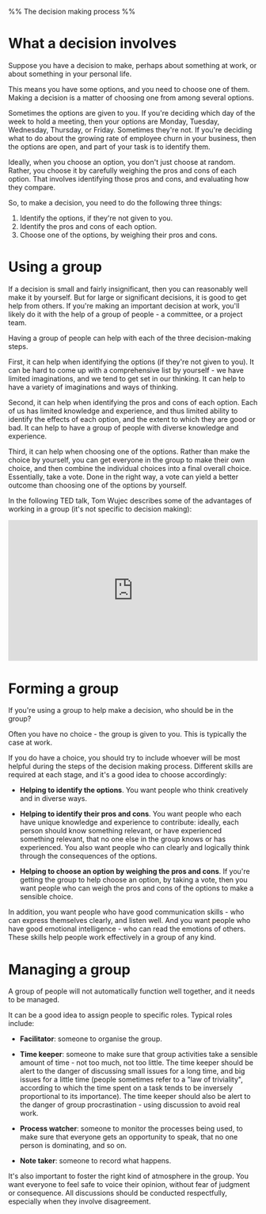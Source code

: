 %% The decision making process %%

# What a decision involves

Suppose you have a decision to make, perhaps about something at work, or about something in your personal life.

This means you have some options, and you need to choose one of them. Making a decision is a matter of choosing one from among several options.

Sometimes the options are given to you. If you're deciding which day of the week to hold a meeting, then your options are Monday, Tuesday, Wednesday, Thursday, or Friday. Sometimes they're not. If you're deciding what to do about the growing rate of employee churn in your business, then the options are open, and part of your task is to identify them. 

Ideally, when you choose an option, you don't just choose at random. Rather, you choose it by carefully weighing the pros and cons of each option. That involves identifying those pros and cons, and evaluating how they compare.

So, to make a decision, you need to do the following three things:

1. Identify the options, if they're not given to you.
2. Identify the pros and cons of each option.
3. Choose one of the options, by weighing their pros and cons.

# Using a group

If a decision is small and fairly insignificant, then you can reasonably well make it by yourself. But for large or significant decisions, it is good to get help from others. If you're making an important decision at work, you'll likely do it with the help of a group of people - a committee, or a project team.

Having a group of people can help with each of the three decision-making steps.

First, it can help when identifying the options (if they're not given to you). It can be hard to come up with a comprehensive list by yourself - we have limited imaginations, and we tend to get set in our thinking. It can help to have a variety of imaginations and ways of thinking.

Second, it can help when identifying the pros and cons of each option. Each of us has limited knowledge and experience, and thus limited ability to identify the effects of each option, and the extent to which they are good or bad. It can help to have a group of people with diverse knowledge and experience.

Third, it can help when choosing one of the options. Rather than make the choice by yourself, you can get everyone in the group to make their own choice, and then combine the individual choices into a final overall choice. Essentially, take a vote. Done in the right way, a vote can yield a better outcome than choosing one of the options by yourself.

In the following TED talk, Tom Wujec describes some of the advantages of working in a group (it's not specific to decision making):

<div style="position:relative;height:0;padding-bottom:56.25%"><iframe src="https://embed.ted.com/talks/lang/en/tom_wujec_got_a_wicked_problem_first_tell_me_how_you_make_toast" width="854" height="480" style="position:absolute;left:0;top:0;width:100%;height:100%" frameborder="0" scrolling="no" allowfullscreen></iframe></div>

# Forming a group

If you're using a group to help make a decision, who should be in the group?

Often you have no choice - the group is given to you. This is typically the case at work.

If you do have a choice, you should try to include whoever will be most helpful during the steps of the decision making process. Different skills are required at each stage, and it's a good idea to choose accordingly:

- **Helping to identify the options**. You want people who think creatively and in diverse ways.

- **Helping to identify their pros and cons**. You want people who each have unique knowledge and experience to contribute: ideally, each person should know something relevant, or have experienced something relevant, that no one else in the group knows or has experienced. You also want people who can clearly and logically think through the consequences of the options.

- **Helping to choose an option by weighing the pros and cons**. If you're getting the group to help choose an option, by taking a vote, then you want people who can weigh the pros and cons of the options to make a sensible choice.

In addition, you want people who have good communication skills - who can express themselves clearly, and listen well. And you want people who have good emotional intelligence - who can read the emotions of others. These skills help people work effectively in a group of any kind.

# Managing a group

A group of people will not automatically function well together, and it needs to be managed.

It can be a good idea to assign people to specific roles. Typical roles include:

- **Facilitator**: someone to organise the group.

- **Time keeper**: someone to make sure that group activities take a sensible amount of time - not too much, not too little. The time keeper should be alert to the danger of discussing small issues for a long time, and big issues for a little time (people sometimes refer to a "law of triviality", according to which the time spent on a task tends to be inversely proportional to its importance). The time keeper should also be alert to the danger of group procrastination - using discussion to avoid real work.

- **Process watcher**: someone to monitor the processes being used, to make sure that everyone gets an opportunity to speak, that no one person is dominating, and so on.

- **Note taker**: someone to record what happens.

It's also important to foster the right kind of atmosphere in the group. You want everyone to feel safe to voice their opinion, without fear of judgment or consequence. All discussions should be conducted respectfully, especially when they involve disagreement.